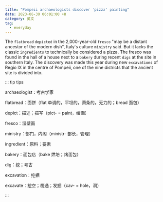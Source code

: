 ```yaml
---
title: "Pompeii archaeologists discover 'pizza' painting"
date: 2023-06-30 06:01:00 +8
category: 英文
tag:
  - everyday
---
```


The `flatbread` `depicted` in the 2,000-year-old `fresco` "may be a distant ancestor of the modern dish", Italy's culture `ministry` said. But it lacks the classic `ingredients` to technically be considered a pizza. The fresco was found in the hall of a house next to a `bakery` during recent `digs` at the site in southern Italy. The discovery was made this year during new `excavations` of Regio IX in the centre of Pompeii, one of the nine districts that the ancient site is divided into.

::: tip tips

archaeologist：考古学家

flatbread：面饼（flat 单调的，平坦的，萧条的，无力的；bread 面包）

depict：描述；描写（pict- = paint，绘画）

fresco：湿壁画

ministry：部门，内阁（ministr- 部长，管理）

ingredient：原料；要素

bakery：面包店（bake 烘培；烤面包）

dig：挖；考古

excavation：挖掘

excavate：挖空；凿通；发掘（cav- = hole，洞）

:::
